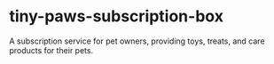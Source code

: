 # tiny-paws-subscription-box
A subscription service for pet owners, providing toys, treats, and care products for their pets.
